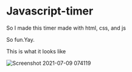 # Javascript-timer

So I made this timer made with html, css, and js

So fun.Yay.

This is what it looks like

![Screenshot 2021-07-09 074119](https://user-images.githubusercontent.com/76619992/125034954-2290fa00-e089-11eb-80b8-4c6307709506.png)
